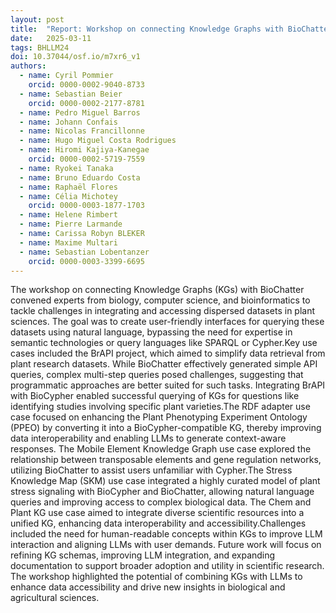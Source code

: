 ```yaml
---
layout: post
title:  "Report: Workshop on connecting Knowledge Graphs with BioChatter"
date:   2025-03-11
tags: BHLLM24
doi: 10.37044/osf.io/m7xr6_v1
authors:
  - name: Cyril Pommier
    orcid: 0000-0002-9040-8733
  - name: Sebastian Beier
    orcid: 0000-0002-2177-8781
  - name: Pedro Miguel Barros
  - name: Johann Confais
  - name: Nicolas Francillonne
  - name: Hugo Miguel Costa Rodrigues
  - name: Hiromi Kajiya-Kanegae
    orcid: 0000-0002-5719-7559
  - name: Ryokei Tanaka
  - name: Bruno Eduardo Costa
  - name: Raphaël Flores
  - name: Célia Michotey
    orcid: 0000-0003-1877-1703
  - name: Helene Rimbert
  - name: Pierre Larmande
  - name: Carissa Robyn BLEKER
  - name: Maxime Multari
  - name: Sebastian Lobentanzer
    orcid: 0000-0003-3399-6695
---
```


The workshop on connecting Knowledge Graphs (KGs) with BioChatter convened experts from biology, computer science, and bioinformatics to tackle challenges in integrating and accessing dispersed datasets in plant sciences. The goal was to create user-friendly interfaces for querying these datasets using natural language, bypassing the need for expertise in semantic technologies or query languages like SPARQL or Cypher.Key use cases included the BrAPI project, which aimed to simplify data retrieval from plant research datasets. While BioChatter effectively generated simple API queries, complex multi-step queries posed challenges, suggesting that programmatic approaches are better suited for such tasks. Integrating BrAPI with BioCypher enabled successful querying of KGs for questions like identifying studies involving specific plant varieties.The RDF adapter use case focused on enhancing the Plant Phenotyping Experiment Ontology (PPEO) by converting it into a BioCypher-compatible KG, thereby improving data interoperability and enabling LLMs to generate context-aware responses. The Mobile Element Knowledge Graph use case explored the relationship between transposable elements and gene regulation networks, utilizing BioChatter to assist users unfamiliar with Cypher.The Stress Knowledge Map (SKM) use case integrated a highly curated model of plant stress signaling with BioCypher and BioChatter, allowing natural language queries and improving access to complex biological data. The Chem and Plant KG use case aimed to integrate diverse scientific resources into a unified KG, enhancing data interoperability and accessibility.Challenges included the need for human-readable concepts within KGs to improve LLM interaction and aligning LLMs with user demands. Future work will focus on refining KG schemas, improving LLM integration, and expanding documentation to support broader adoption and utility in scientific research. The workshop highlighted the potential of combining KGs with LLMs to enhance data accessibility and drive new insights in biological and agricultural sciences.


